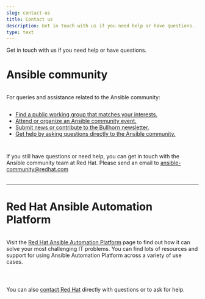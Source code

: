 ```yaml
---
slug: contact-us
title: Contact us
description: Get in touch with us if you need help or have questions.
type: text
---
```

<style>
h2 {
  font-size: 1.5rem;
  font-weight: normal;
  text-transform: none;
  margin-top: 2rem;
}
.contact-page-row {
  display: flex;
  flex-direction: row;
  margin-top: 1.25rem;
}
.contact-page-column {
  display: flex;
  flex-direction: column;
}
.contact-page-logo {
  display: flex;
  flex-direction: column;
  img {
    @media screen and (max-width: 992px) {
      display: none;
    }
  }
}
</style>
Get in touch with us if you need help or have questions.

# Ansible community

<div class="contact-page-row">
  <div class="contact-page-logo">
    <img src="../images/community_logo.svg"
         alt="Ansible community logo"
         style="height: auto; width: 125px;"/>
  </div>
  <div class="contact-page-column">
    <p>For queries and assistance related to the Ansible community:
      <ul>
        <li><a href="https://forum.ansible.com/g?type=public" target="_blank">Find a public working group that matches your interests.</a></li>
        <li><a href="https://forum.ansible.com/upcoming-events" target="_blank">Attend or organize an Ansible community event.</a></li>
        <li><a href="https://forum.ansible.com/t/about-the-newsletter-category/166" target="_blank">Submit news or contribute to the Bullhorn newsletter.</a></li>
        <li><a href="https://forum.ansible.com/c/help/" target="_blank">Get help by asking questions directly to the Ansible community.</a></li>
      <ul/>
    </p>
  </div>
</div>

If you still have questions or need help, you can get in touch with the Ansible community team at Red Hat.
Please send an email to <a href="mailto:ansible-community@redhat.com">ansible-community@redhat.com</a>

<hr style="margin-top: 2rem;"/>

# Red Hat Ansible Automation Platform

<div class="contact-page-row">
  <div class="contact-page-logo">
    <img src="../images/redhat.svg"
         alt="Red Hat logo"
         style="height: 60px; width: 200px;"/>
  </div>
  <div class="contact-page-column">
    <p>Visit the <a href="https://www.redhat.com/en/technologies/management/ansible" target="_blank">Red Hat Ansible Automation Platform</a> page to find out how it can solve your most challenging IT problems. You can find lots of resources and support for using Ansible Automation Platform across a variety of use cases.<p/>
  </div>
</div>

You can also [contact Red Hat](https://www.redhat.com/en/contact) directly with questions or to ask for help.
